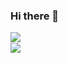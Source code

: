 ### Hi there 👋

<img align="left" src="https://github-readme-stats-jwattik.vercel.app/api?username=jwattik&show_icons=true&hide_border=true&theme=dark&count_private=true" />
<br/>
<img align="left" src="https://github-readme-stats-jwattik.vercel.app/api?username=jwattik&langs_count=8">

<!--
**jwattik/jwattik** is a ✨ _special_ ✨ repository because its `README.md` (this file) appears on your GitHub profile.

Here are some ideas to get you started:

- 🔭 I’m currently working on ...
- 🌱 I’m currently learning ...
- 👯 I’m looking to collaborate on ...
- 🤔 I’m looking for help with ...
- 💬 Ask me about ...
- 📫 How to reach me: ...
- 😄 Pronouns: ...
- ⚡ Fun fact: ...
-->
